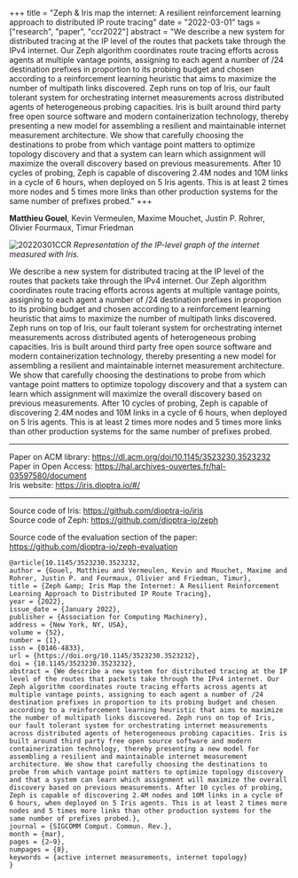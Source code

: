 +++
title = "Zeph & Iris map the internet: A resilient reinforcement learning approach to distributed IP route tracing"
date = "2022-03-01"
tags = ["research", "paper", "ccr2022"]
abstract  = "We describe a new system for distributed tracing at the IP level of the routes that packets take through the IPv4 internet. Our Zeph algorithm coordinates route tracing efforts across agents at multiple vantage points, assigning to each agent a number of /24 destination prefixes in proportion to its probing budget and chosen according to a reinforcement learning heuristic that aims to maximize the number of multipath links discovered. Zeph runs on top of Iris, our fault tolerant system for orchestrating internet measurements across distributed agents of heterogeneous probing capacities. Iris is built around third party free open source software and modern containerization technology, thereby presenting a new model for assembling a resilient and maintainable internet measurement architecture. We show that carefully choosing the destinations to probe from which vantage point matters to optimize topology discovery and that a system can learn which assignment will maximize the overall discovery based on previous measurements. After 10 cycles of probing, Zeph is capable of discovering 2.4M nodes and 10M links in a cycle of 6 hours, when deployed on 5 Iris agents. This is at least 2 times more nodes and 5 times more links than other production systems for the same number of prefixes probed."
+++

**Matthieu Gouel**, Kevin Vermeulen, Maxime Mouchet, Justin P. Rohrer, Olivier Fourmaux, Timur Friedman

![20220301CCR](/img/20220301CCR.png)
*Representation of the IP-level graph of the internet measured with Iris.*

We describe a new system for distributed tracing at the IP level of the routes that packets take through the IPv4 internet. Our Zeph algorithm coordinates route tracing efforts across agents at multiple vantage points, assigning to each agent a number of /24 destination prefixes in proportion to its probing budget and chosen according to a reinforcement learning heuristic that aims to maximize the number of multipath links discovered. Zeph runs on top of Iris, our fault tolerant system for orchestrating internet measurements across distributed agents of heterogeneous probing capacities. Iris is built around third party free open source software and modern containerization technology, thereby presenting a new model for assembling a resilient and maintainable internet measurement architecture. We show that carefully choosing the destinations to probe from which vantage point matters to optimize topology discovery and that a system can learn which assignment will maximize the overall discovery based on previous measurements. After 10 cycles of probing, Zeph is capable of discovering 2.4M nodes and 10M links in a cycle of 6 hours, when deployed on 5 Iris agents. This is at least 2 times more nodes and 5 times more links than other production systems for the same number of prefixes probed.

---

Paper on ACM library: https://dl.acm.org/doi/10.1145/3523230.3523232
Paper in Open Access: https://hal.archives-ouvertes.fr/hal-03597580/document  
Iris website: https://iris.dioptra.io/#/

---

Source code of Iris: https://github.com/dioptra-io/iris  
Source code of Zeph: https://github.com/dioptra-io/zeph

Source code of the evaluation section of the paper: https://github.com/dioptra-io/zeph-evaluation

```
@article{10.1145/3523230.3523232,
author = {Gouel, Matthieu and Vermeulen, Kevin and Mouchet, Maxime and Rohrer, Justin P. and Fourmaux, Olivier and Friedman, Timur},
title = {Zeph &amp; Iris Map the Internet: A Resilient Reinforcement Learning Approach to Distributed IP Route Tracing},
year = {2022},
issue_date = {January 2022},
publisher = {Association for Computing Machinery},
address = {New York, NY, USA},
volume = {52},
number = {1},
issn = {0146-4833},
url = {https://doi.org/10.1145/3523230.3523232},
doi = {10.1145/3523230.3523232},
abstract = {We describe a new system for distributed tracing at the IP level of the routes that packets take through the IPv4 internet. Our Zeph algorithm coordinates route tracing efforts across agents at multiple vantage points, assigning to each agent a number of /24 destination prefixes in proportion to its probing budget and chosen according to a reinforcement learning heuristic that aims to maximize the number of multipath links discovered. Zeph runs on top of Iris, our fault tolerant system for orchestrating internet measurements across distributed agents of heterogeneous probing capacities. Iris is built around third party free open source software and modern containerization technology, thereby presenting a new model for assembling a resilient and maintainable internet measurement architecture. We show that carefully choosing the destinations to probe from which vantage point matters to optimize topology discovery and that a system can learn which assignment will maximize the overall discovery based on previous measurements. After 10 cycles of probing, Zeph is capable of discovering 2.4M nodes and 10M links in a cycle of 6 hours, when deployed on 5 Iris agents. This is at least 2 times more nodes and 5 times more links than other production systems for the same number of prefixes probed.},
journal = {SIGCOMM Comput. Commun. Rev.},
month = {mar},
pages = {2–9},
numpages = {8},
keywords = {active internet measurements, internet topology}
}
```
